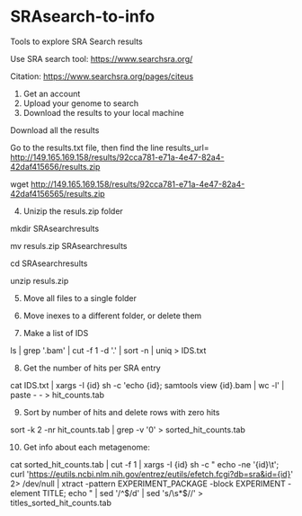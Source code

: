 # SRAsearch-to-info
Tools to explore SRA Search results

Use SRA search tool: https://www.searchsra.org/

Citation: https://www.searchsra.org/pages/citeus

1. Get an account
2. Upload your genome to search
3. Download the results to your local machine

Download all the results

Go to the results.txt file, then find the line results_url= http://149.165.169.158/results/92cca781-e71a-4e47-82a4-42daf415656/results.zip

wget http://149.165.169.158/results/92cca781-e71a-4e47-82a4-42daf4156565/results.zip

4. Unizip the resuls.zip folder

mkdir SRAsearchresults

mv resuls.zip SRAsearchresults

cd SRAsearchresults

unzip resuls.zip

5. Move all files to a single folder

6. Move inexes to a different folder, or delete them

7. Make a list of IDS 

ls | grep '.bam' | cut -f 1 -d '.' | sort -n | uniq > IDS.txt

8. Get the number of hits per SRA entry

cat IDS.txt | xargs -I {id} sh -c 'echo {id}; samtools view {id}.bam | wc -l' | paste - - > hit_counts.tab

9. Sort by number of hits and delete rows with zero hits

sort -k 2 -nr hit_counts.tab | grep -v '0' > sorted_hit_counts.tab

10. Get info about each metagenome:

cat sorted_hit_counts.tab | cut -f 1  | xargs -I {id} sh -c " echo -ne '{id}\t'; curl 'https://eutils.ncbi.nlm.nih.gov/entrez/eutils/efetch.fcgi?db=sra&id={id}' 2> /dev/null | xtract -pattern EXPERIMENT_PACKAGE -block EXPERIMENT -element TITLE; echo " | sed '/^$/d' | sed 's/\s*$//' > titles_sorted_hit_counts.tab




